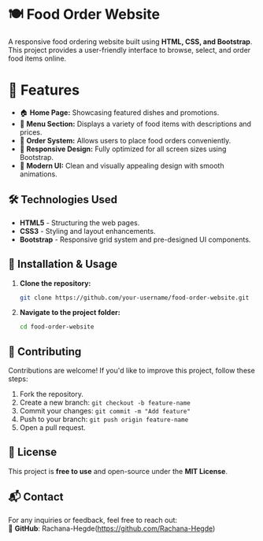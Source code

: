 # 🍽️ Food Order Website  

A responsive food ordering website built using **HTML, CSS, and Bootstrap**. This project provides a user-friendly interface to browse, select, and order food items online.  

# 🚀 Features  

- 🏠 **Home Page:** Showcasing featured dishes and promotions.  
- 🍔 **Menu Section:** Displays a variety of food items with descriptions and prices.  
- 🛒 **Order System:** Allows users to place food orders conveniently.  
- 📱 **Responsive Design:** Fully optimized for all screen sizes using Bootstrap.  
- 🎨 **Modern UI:** Clean and visually appealing design with smooth animations.  

## 🛠️ Technologies Used  

- **HTML5** - Structuring the web pages.  
- **CSS3** - Styling and layout enhancements.  
- **Bootstrap** - Responsive grid system and pre-designed UI components.  
 

## 🔧 Installation & Usage  

1. **Clone the repository:**  
   ```sh
   git clone https://github.com/your-username/food-order-website.git
   ```  
2. **Navigate to the project folder:**  
   ```sh
   cd food-order-website
   ```  

## 🌟 Contributing  

Contributions are welcome! If you'd like to improve this project, follow these steps:  
1. Fork the repository.  
2. Create a new branch: `git checkout -b feature-name`  
3. Commit your changes: `git commit -m "Add feature"`  
4. Push to your branch: `git push origin feature-name`  
5. Open a pull request.  

## 📄 License  

This project is **free to use** and open-source under the **MIT License**.  

## 📬 Contact  

For any inquiries or feedback, feel free to reach out:    
🔗 **GitHub**: Rachana-Hegde(https://github.com/Rachana-Hegde)
